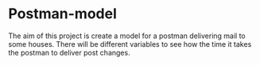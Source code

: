 # Postman-model
The aim of this project is create a model for a postman delivering mail to some houses. There will be different variables to see how the time it takes the postman to deliver post changes.
